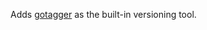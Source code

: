 Adds [gotagger] as the built-in versioning tool.

[gotagger]: https://github.com/sassoftware/gotagger
